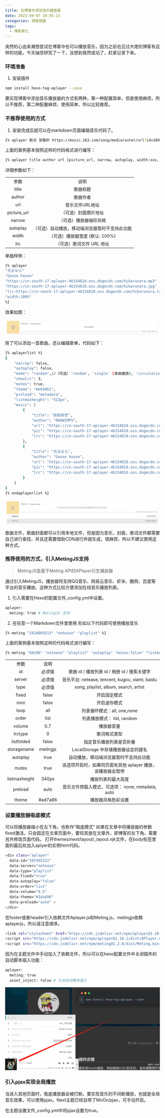 ```yaml
---
title: 在博客中添加音乐播放器
date: 2023-09-07 10:56:13
categories: 博客搭建
tags:
  - 博客美化
---
```


突然的心血来潮想尝试在博客中也可以播放音乐，因为之前也见过大佬的博客有这样的功能，今天抽空研究了一下，没想到竟然成功了，赶紧记录下来。

### 环境准备

1. 安装插件

```bash
npm install hexo-tag-aplayer --save
```

<!-- more -->

要实现博客中添加音乐播放器的方式有两种，第一种配置简单，但是使用麻烦，所以不推荐，第二种配置麻烦，使用简单，所以比较推荐。

### 不推荐使用的方式

1. 安装完成后就可以在markdown页面编辑音乐代码了。

```bash
{% aplayer 断点 张敬轩 https://music.163.com/song/media/outer/url?id=189323.mp3  %}
```

上面的案例基本按照这样的代码格式进行编写：

```bash
{% aplayer title author url [picture_url, narrow, autoplay, width:xxx, lrc:xxx] %}
```

详细参数如下：

|||
|:---:|:---:|
|参数|说明|
|title|歌曲标题|
|author|歌曲作者|
|url|音乐文件URL地址|
|picture_url|（可选）封面图片地址|
|narrow|（可选）播放器袖珍风格|
|autoplay|（可选）自动播放，移动端浏览器暂时不支持此功能|
|width|（可选）播放器宽度 (默认: 100%)|
|lrc|（可选）歌词文件 URL 地址|

单曲样例：

```bash
{% aplayer 
"光るなら" 
"Goose house" 
"https://cn-south-17-aplayer-46154810.oss.dogecdn.com/hikarunara.mp3" 
"https://cn-south-17-aplayer-46154810.oss.dogecdn.com/hikarunara.jpg" 
"lrc:https://cn-south-17-aplayer-46154810.oss.dogecdn.com/hikarunara.lrc" 
"width:100%" 
%}
```

效果如图：

![单曲效果图](./hexo-music/1.png)

除了可以添加一首歌曲，还以编辑歌单，代码如下：

```bash 折叠代码
{% aplayerlist %}
{
    "narrow": false,
    "autoplay": false,
    "mode": "random",//（可选）'random', 'single' (单曲播放), 'circulation' (循环播放), 'order' (列表播放)， 默认：'circulation' 
    "showlrc": 3,
    "mutex": true,
    "theme": "#e6d0b2",
    "preload": "metadata",
    "listmaxheight": "513px",
    "music": [
        {
            "title": "前前前世",
            "author": "RADWIMPS",
            "url": "https://cn-south-17-aplayer-46154810.oss.dogecdn.com/yourname.mp3",
            "pic": "https://cn-south-17-aplayer-46154810.oss.dogecdn.com/yourname.jpg",
            "lrc": "https://cn-south-17-aplayer-46154810.oss.dogecdn.com/yourname.lrc"
        },
        {
            "title": "光るなら",
            "author": "Goose house",
            "url": "https://cn-south-17-aplayer-46154810.oss.dogecdn.com/hikarunara.mp3",
            "pic": "https://cn-south-17-aplayer-46154810.oss.dogecdn.com/hikarunara.jpg",
            "lrc": "https://cn-south-17-aplayer-46154810.oss.dogecdn.com/hikarunara.lrc"
        }
    ]
}
{% endaplayerlist %}
```

![歌单效果图](./hexo-music/2.png)

歌曲文件，歌曲封面都可以引用本地文件，但是因为音乐，封面，歌词文件都需要自己进行查找，并且还需要借助CDN进行外链生成，很麻烦，所以不建议使用这种方式。

### 推荐使用的方式，引入MetingJS支持

> MetingJS是基于Meting API的APlayer衍生播放器

通过引入MetingJS，播放器将支持QQ音乐、网易云音乐、虾米、酷狗、百度等平台的音乐播放。这种方式比较方便添加在线音乐播放列表。

1. 引入需要在Hexo的配置文件_config.yml中设置。

```bash
aplayer:
  meting: true # MetingJS 支持
```

2. 在任意一个Markdown文件里使用 形如以下代码即可使用播放音乐

```bash
{% meting "2410869513" "netease" "playlist" %}
```

上面的案例基本按照这样的代码格式进行编写：

```bash
{% meting "60198" "netease" "playlist" "autoplay" "mutex:false" "listmaxheight:340px" "preload:none" "theme:#ad7a86" %}
```

||||
|:---:|:---:|:---:|
|参数|说明|
|id|必须值|歌曲 id / 播放列表 id / 相册 id / 搜索关键字|
|server|必须值|音乐平台: netease, tencent, kugou, xiami, baidu|
|type|必须值|song, playlist, album, search, artist|
|fixed|false|开启固定模式|
|mini|false|开启迷你模式|
|loop|all|列表循环模式：all, one,none|
|order|list|列表播放模式： list, random|
|volume|0.7|播放器音量|
|lrctype|0|歌词格式类型|
|listfolded|false|指定音乐播放列表是否折叠|
|storagename|metingjs|LocalStorage 中存储播放器设定的键名|
|autoplay|true|自动播放，移动端浏览器暂时不支持此功能|
|mutex|true|该选项开启时，如果同页面有其他 aplayer 播放，该播放器会暂停|
|listmaxheight|340px|播放列表的最大高度|
|preload|auto|音乐文件预载入模式，可选项： none, metadata, auto|
|theme|#ad7a86|播放器风格色彩设置|

### 设置播放器吸底模式

可以将播放器缩小在左下角，也称作“吸底模式”
如果在文章中将播放器的参数fixed激活，只会固定在文章页面中，要将其放在文章外，即博客的左下角，需要另外修改页面代码。
打开themes/next/layout/_layout.njk文件，在body标签里面的最后处加入aplyer的实例html代码。

```bash 折叠代码
<div class="aplayer" 
  data-id="387465322" 
  data-server="netease" 
  data-type="playlist" 
  data-fixed="true" 
  data-autoplay="false" 
  data-order="list" 
  data-volume="0.5" 
  data-theme="#1da496" 
  data-preload="auto" >
</div>
```

在footer或者header引入依赖文件Aplayer.js和Meting.js，metingjs依赖aplayerjs，所以请注意顺序。

```bash
<link rel="stylesheet" href="https://cdn.jsdelivr.net/npm/aplayer@1.10.1/dist/APlayer.min.css">
<script src="https://cdn.jsdelivr.net/npm/aplayer@1.10.1/dist/APlayer.min.js"></script>
<script src="https://cdn.jsdelivr.net/npm/meting@1.2.0/dist/Meting.min.js"></script>
```

因为在主题文件中手动加入了依赖文件，所以可以在hexo配置文件中关闭插件的自动脚本插入功能：

```bash
aplayer:
  meting: true
  asset_inject: false # 关闭自动脚本插入
```

![吸底效果图](./hexo-music/3.png)

### 引入pjax实现全局播放

当进入其他页面时，吸底播放器会被打断。要实现音乐的不间断播放，也就是全局音乐效果，可以使用pjax。Next主题已经自带了MoOx/pjax，可手动开启。

在主题设置文件_config.yml中将pjax设置为true。